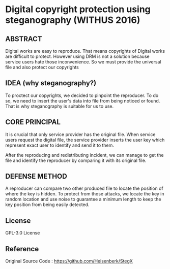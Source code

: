 # Digital copyright protection using steganography (WITHUS 2016)

## ABSTRACT

Digital works are easy to reproduce. That means copyrights of Digital works are difficult to protect. However using DRM is not a solution because service users hate those inconvenience. So we must provide the universal file and also protect our copyrights

## IDEA (why steganography?)

To proctect our copyrights, we decided to pinpoint the reproducer. To do so, we need to insert the user's data into file from being noticed or found. That is why steganography is suitable for us to use.

## CORE PRINCIPAL

It is crucial that only service provider has the original file. When service users request the digital file, the service provider inserts the user key which represent exact user to identify and send it to them. 

After the reproducing and redistributing incident, we can manage to get the file and identify the reproducer by comparing it with its original file.

## DEFENSE METHOD

A reproducer can compare two other produced file to locate the position of where the key is hidden. To protect from those attacks, we locate the key in random location and use noise to guarantee a minimum length to keep the key position from being easily detected.

## License

GPL-3.0 License

## Reference

Original Source Code : https://github.com/Heisenberk/StegX